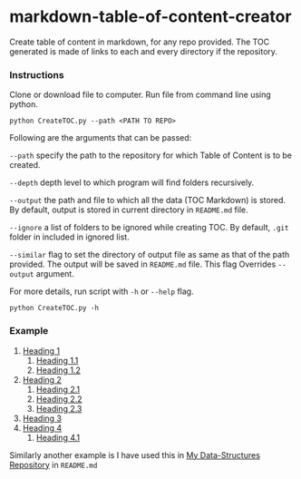 # markdown-table-of-content-creator
Create table of content in markdown, for any repo provided. The TOC generated is made of links to each and every directory if the repository.

### Instructions
Clone or download file to computer. Run file from command line using python.


`python CreateTOC.py --path <PATH TO REPO>`

Following are the arguments that can be passed:

`--path` specify the path to the repository for which Table of Content is to be created.


`--depth` depth level to which program will find folders recursively.


`--output` the path and file to which all the data (TOC Markdown) is stored. By default, output is stored in current directory in `README.md` file. 


`--ignore` a list of folders to be ignored while creating TOC. By default, `.git` folder in included in ignored list.


`--similar` flag to set the directory of output file as same as that of the path provided. The output will be saved in `README.md` file. This flag Overrides `--output` argument.


For more details, run script with `-h` or `--help` flag.


`python CreateTOC.py -h`


### Example
1. [Heading 1](Heading%201)
    1. [Heading 1.1](Heading%201/Heading%201.1)
    1. [Heading 1.2](Heading%201/Heading%201.2)
1. [Heading 2](Heading%202)
    1. [Heading 2.1](Heading%202/Heading%202.1)
    1. [Heading 2.2](Heading%202/Heading%202.2)
    1. [Heading 2.3](Heading%202/Heading%202.3)
1. [Heading 3](Heading%203)
1. [Heading 4](Heading%204)
    1. [Heading 4.1](Heading%204/Heading%204.1)


Similarly another example is I have used this in [My Data-Structures Repository](https://github.com/InfiniteLoopify/data-structures) in `README.md`

